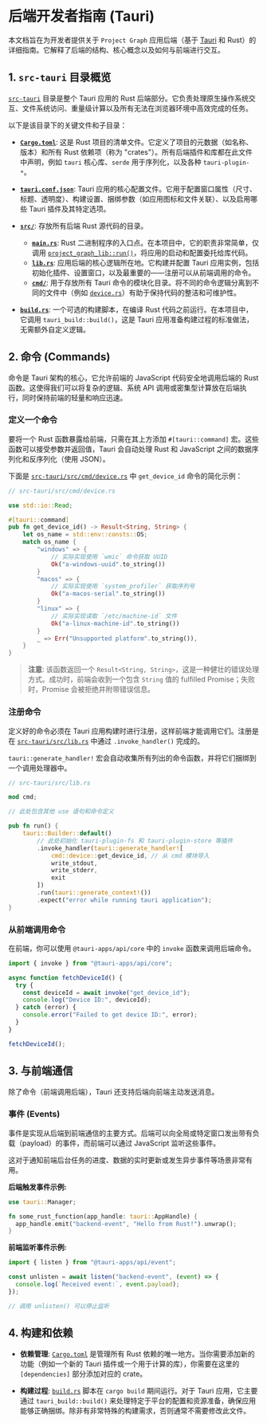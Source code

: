 # 后端开发者指南 (Tauri)

本文档旨在为开发者提供关于 `Project Graph` 应用后端（基于 [Tauri](https://tauri.app/) 和 Rust）的详细指南。它解释了后端的结构、核心概念以及如何与前端进行交互。

## 1. `src-tauri` 目录概览

[`src-tauri`](../src-tauri/:0) 目录是整个 Tauri 应用的 Rust 后端部分。它负责处理原生操作系统交互、文件系统访问、重量级计算以及所有无法在浏览器环境中高效完成的任务。

以下是该目录下的关键文件和子目录：

- **[`Cargo.toml`](../src-tauri/Cargo.toml:0)**: 这是 Rust 项目的清单文件。它定义了项目的元数据（如名称、版本）和所有 Rust 依赖项（称为 "crates"）。所有后端插件和库都在此文件中声明，例如 `tauri` 核心库、`serde` 用于序列化，以及各种 `tauri-plugin-*`。

- **[`tauri.conf.json`](../src-tauri/tauri.conf.json:0)**: Tauri 应用的核心配置文件。它用于配置窗口属性（尺寸、标题、透明度）、构建设置、捆绑参数（如应用图标和文件关联）、以及启用哪些 Tauri 插件及其特定选项。

- **[`src/`](../src-tauri/src:0)**: 存放所有后端 Rust 源代码的目录。
  - **[`main.rs`](../src-tauri/src/main.rs:0)**: Rust 二进制程序的入口点。在本项目中，它的职责非常简单，仅调用 [`project_graph_lib::run()`](../src-tauri/src/lib.rs:21)，将应用的启动和配置委托给库代码。
  - **[`lib.rs`](../src-tauri/src/lib.rs:0)**: 应用后端的核心逻辑所在地。它构建并配置 Tauri 应用实例，包括初始化插件、设置窗口，以及最重要的——注册可以从前端调用的命令。
  - **[`cmd/`](../src-tauri/src/cmd/:0)**: 用于存放所有 Tauri 命令的模块化目录。将不同的命令逻辑分离到不同的文件中（例如 [`device.rs`](../src-tauri/src/cmd/device.rs:0)）有助于保持代码的整洁和可维护性。

- **[`build.rs`](../src-tauri/build.rs:0)**: 一个可选的构建脚本，在编译 Rust 代码之前运行。在本项目中，它调用 `tauri_build::build()`，这是 Tauri 应用准备构建过程的标准做法，无需额外自定义逻辑。

## 2. 命令 (Commands)

命令是 Tauri 架构的核心，它允许前端的 JavaScript 代码安全地调用后端的 Rust 函数。这使得我们可以将复杂的逻辑、系统 API 调用或密集型计算放在后端执行，同时保持前端的轻量和响应迅速。

### 定义一个命令

要将一个 Rust 函数暴露给前端，只需在其上方添加 `#[tauri::command]` 宏。这些函数可以接受参数并返回值，Tauri 会自动处理 Rust 和 JavaScript 之间的数据序列化和反序列化（使用 JSON）。

下面是 [`src-tauri/src/cmd/device.rs`](../src-tauri/src/cmd/device.rs:0) 中 `get_device_id` 命令的简化示例：

```rust
// src-tauri/src/cmd/device.rs

use std::io::Read;

#[tauri::command]
pub fn get_device_id() -> Result<String, String> {
    let os_name = std::env::consts::OS;
    match os_name {
        "windows" => {
            // 实际实现使用 `wmic` 命令获取 UUID
            Ok("a-windows-uuid".to_string())
        }
        "macos" => {
            // 实际实现使用 `system_profiler` 获取序列号
            Ok("a-macos-serial".to_string())
        }
        "linux" => {
            // 实际实现读取 `/etc/machine-id` 文件
            Ok("a-linux-machine-id".to_string())
        }
        _ => Err("Unsupported platform".to_string()),
    }
}
```

> **注意**: 该函数返回一个 `Result<String, String>`，这是一种健壮的错误处理方式。成功时，前端会收到一个包含 `String` 值的 fulfilled Promise；失败时，Promise 会被拒绝并附带错误信息。

### 注册命令

定义好的命令必须在 Tauri 应用构建时进行注册，这样前端才能调用它们。注册是在 [`src-tauri/src/lib.rs`](../src-tauri/src/lib.rs:0) 中通过 `.invoke_handler()` 完成的。

`tauri::generate_handler!` 宏会自动收集所有列出的命令函数，并将它们捆绑到一个调用处理器中。

```rust
// src-tauri/src/lib.rs

mod cmd;

// 此处包含其他 use 语句和命令定义

pub fn run() {
    tauri::Builder::default()
        // 此处初始化 tauri-plugin-fs 和 tauri-plugin-store 等插件
        .invoke_handler(tauri::generate_handler![
            cmd::device::get_device_id, // 从 cmd 模块导入
            write_stdout,
            write_stderr,
            exit
        ])
        .run(tauri::generate_context!())
        .expect("error while running tauri application");
}
```

### 从前端调用命令

在前端，你可以使用 `@tauri-apps/api/core` 中的 `invoke` 函数来调用后端命令。

```javascript
import { invoke } from "@tauri-apps/api/core";

async function fetchDeviceId() {
  try {
    const deviceId = await invoke("get_device_id");
    console.log("Device ID:", deviceId);
  } catch (error) {
    console.error("Failed to get device ID:", error);
  }
}

fetchDeviceId();
```

## 3. 与前端通信

除了命令（前端调用后端），Tauri 还支持后端向前端主动发送消息。

### 事件 (Events)

事件是实现从后端到前端通信的主要方式。后端可以向全局或特定窗口发出带有负载（payload）的事件，而前端可以通过 JavaScript 监听这些事件。

这对于通知前端后台任务的进度、数据的实时更新或发生异步事件等场景非常有用。

**后端触发事件示例:**

```rust
use tauri::Manager;

fn some_rust_function(app_handle: tauri::AppHandle) {
  app_handle.emit("backend-event", "Hello from Rust!").unwrap();
}
```

**前端监听事件示例:**

```javascript
import { listen } from "@tauri-apps/api/event";

const unlisten = await listen("backend-event", (event) => {
  console.log(`Received event:`, event.payload);
});

// 调用 unlisten() 可以停止监听
```

## 4. 构建和依赖

- **依赖管理**: [`Cargo.toml`](../src-tauri/Cargo.toml:0) 是管理所有 Rust 依赖的唯一地方。当你需要添加新的功能（例如一个新的 Tauri 插件或一个用于计算的库），你需要在这里的 `[dependencies]` 部分添加对应的 crate。

- **构建过程**: [`build.rs`](../src-tauri/build.rs:0) 脚本在 `cargo build` 期间运行。对于 Tauri 应用，它主要通过 `tauri_build::build()` 来处理特定于平台的配置和资源准备，确保应用能够正确捆绑。除非有非常特殊的构建需求，否则通常不需要修改此文件。
